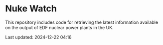 # Nuke Watch

This repository includes code for retrieving the latest information available on the output of EDF nuclear power plants in the UK.

Last updated: 2024-12-22 04:16